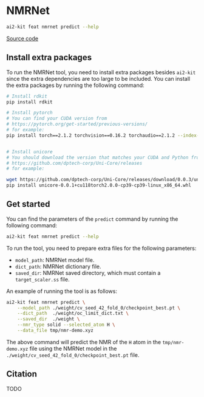 # NMRNet

```bash
ai2-kit feat nmrnet predict --help
```

[Source code](../../ai2_kit/algorithm/uninmr)

## Install extra packages

To run the NMRNet tool, you need to install extra packages besides `ai2-kit`
since the extra dependencies are too large to be included.
You can install the extra packages by running the following command:

```bash
# Install rdkit
pip install rdkit

# Install pytorch
# You can find your CUDA version from
# https://pytorch.org/get-started/previous-versions/
# for example:
pip install torch==2.1.2 torchvision==0.16.2 torchaudio==2.1.2 --index-url https://download.pytorch.org/whl/cu118


# Install unicore
# You should download the version that matches your CUDA and Python from:
# https://github.com/dptech-corp/Uni-Core/releases
# for example:

wget https://github.com/dptech-corp/Uni-Core/releases/download/0.0.3/unicore-0.0.1+cu118torch2.0.0-cp39-cp39-linux_x86_64.whl
pip install unicore-0.0.1+cu118torch2.0.0-cp39-cp39-linux_x86_64.whl

```

## Get started

You can find the parameters of the `predict` command by running the following command:

```bash
ai2-kit feat nmrnet predict --help
```

To run the tool, you need to prepare extra files for the following parameters:

* `model_path`: NMRNet model file.
* `dict_path`: NMRNet dictionary file.
* `saved_dir`: NMRNet saved directory, which must contain a `target_scaler.ss` file.

An example of running the tool is as follows:

```bash
ai2-kit feat nmrnet predict \
    --model_path ./weight/cv_seed_42_fold_0/checkpoint_best.pt \
    --dict_path  ./weight/oc_limit_dict.txt \
    --saved_dir  ./weight \
    --nmr_type solid --selected_atom H \
    --data_file tmp/nmr-demo.xyz
```

The above command will predict the NMR of the `H` atom in the `tmp/nmr-demo.xyz` file using the NMRNet model in the `./weight/cv_seed_42_fold_0/checkpoint_best.pt` file.


## Citation
TODO